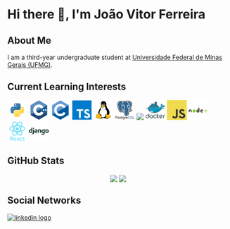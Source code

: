 <h1 align="left">Hi there 👋, I'm João Vitor Ferreira</h1>

## About Me
I am a third-year undergraduate student at [Universidade Federal de Minas Gerais (UFMG)](https://ufmg.br/).

## Current Learning Interests
<code><img height="45" src="https://raw.githubusercontent.com/github/explore/80688e429a7d4ef2fca1e82350fe8e3517d3494d/topics/python/python.png" ></code>
<code><img height="45" src="https://raw.githubusercontent.com/github/explore/80688e429a7d4ef2fca1e82350fe8e3517d3494d/topics/cpp/cpp.png"></code>
<code><img height="45" src="https://raw.githubusercontent.com/devicons/devicon/master/icons/c/c-original.svg"></code>
<code><img height="45" src="https://raw.githubusercontent.com/devicons/devicon/master/icons/typescript/typescript-original.svg"></code>
<code><img height="45" src="https://raw.githubusercontent.com/github/explore/80688e429a7d4ef2fca1e82350fe8e3517d3494d/topics/linux/linux.png"></code>
<code><img height="45" src="https://raw.githubusercontent.com/devicons/devicon/master/icons/postgresql/postgresql-original-wordmark.svg"></code>
<code><img height="45" src="https://www.vectorlogo.zone/logos/git-scm/git-scm-icon.svg"></code>
<code><img height="45" src="https://raw.githubusercontent.com/devicons/devicon/master/icons/docker/docker-original-wordmark.svg"></code>
<code><img height="45" src="https://raw.githubusercontent.com/github/explore/80688e429a7d4ef2fca1e82350fe8e3517d3494d/topics/javascript/javascript.png"></code>
<code><img height="45" src="https://raw.githubusercontent.com/devicons/devicon/master/icons/nodejs/nodejs-original-wordmark.svg"></code>
<code><img height="45" src="https://raw.githubusercontent.com/devicons/devicon/master/icons/react/react-original-wordmark.svg"></code>
<code><img height="45" src="https://raw.githubusercontent.com/github/explore/80688e429a7d4ef2fca1e82350fe8e3517d3494d/topics/django/django.png"></code>

## GitHub Stats
<div align="center">
    <img align="center" height="180em" src="https://github-readme-stats.vercel.app/api?username=joaojoaovf&layout=compact&theme=merko&count_private=true&show_icons=true" />
    <img align="center" height="180em" src="https://github-readme-stats.vercel.app/api/top-langs/?username=joaojoaovf&layout=compact&theme=merko&count_private=true&show_icons=true">
</div>

## Social Networks
<a href="https://www.linkedin.com/in/joao-vitor-ferreira-" target="_blank">
    <img src="https://raw.githubusercontent.com/maurodesouza/profile-readme-generator/master/src/assets/icons/social/linkedin/default.svg"
        width="40" height="32" alt="linkedin logo" />
</a>

<!-- ![Snake animation](https://github.com/JoaoJoaoVF/JoaoJoaoVF/blob/output/github-contribution-grid-snake.svg) -->
